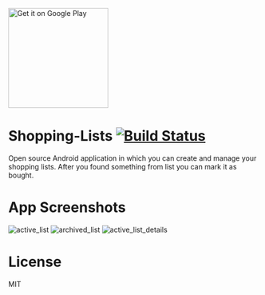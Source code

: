 <a href='https://play.google.com/store/apps/details?id=com.patryk.springer.shoppinglist&pcampaignid=MKT-Other-global-all-co-prtnr-py-PartBadge-Mar2515-1'><img alt='Get it on Google Play' src='https://play.google.com/intl/en_us/badges/images/generic/en_badge_web_generic.png' width="200"/></a>

# Shopping-Lists [![Build Status](https://travis-ci.com/Gralls/Shopping-Lists.svg?branch=master)](https://travis-ci.com/Gralls/Shopping-Lists)
Open source Android application in which you can create and manage your shopping lists. After you found something from list you can mark it as bought.

# App Screenshots
![active_list](https://github.com/Gralls/Shopping-Lists/blob/readme/Screenshots/active_list.png)
![archived_list](https://github.com/Gralls/Shopping-Lists/blob/readme/Screenshots/archived_list.png)
![active_list_details](https://github.com/Gralls/Shopping-Lists/blob/readme/Screenshots/active_list_details.png)

# License
MIT
